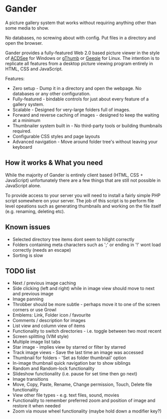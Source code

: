 Gander
======
A picture gallery system that works without requiring anything other than some media to show.

No databases, no screwing about with config. Put files in a directory and open the browser.

Gander provides a fully-featured Web 2.0 based picture viewer in the style of [ACDSee](http://www.acdsee.com) for Windows or [gThumb](http://live.gnome.org/gthumb) or [Geeqie](http://geeqie.sourceforge.net) for Linux. The intention is to replicate all features from a desktop picture viewing program entirely in HTML, CSS and JavaScript.

Features:

* Zero setup - Dump it in a directory and open the webpage. No databases or any other configuration.
* Fully-featured - bindable controls for just about every feature of a gallery system.
* Scalable - Designed for very-large folders full of images.
* Forward and reverse caching of images - designed to keep the waiting at a minimum
* Thumbnailer system built in - No third-party tools or building thumbnails required.
* Configurable CSS styles and page layouts
* Advanced navigation - Move around folder tree's without leaving your keyboard


How it works & What you need
----------------------------
While the majority of Gander is entirely client based (HTML, CSS + JavaScript) unfortunately there are a few things that are still not possible in JavaScript alone.

To provide access to your server you will need to install a fairly simple PHP script somewhere on your server. The job of this script is to perform file level opeations such as generating thumbnails and working on the file itself (e.g. renaming, deleting etc).


Known issues
------------
* Selected directory tree items dont seem to hilight correctly
* Folders containing meta characters such as ';' or ending in '!' wont load correctly (needs an escape)
* Sorting is slow


TODO list
---------
* Next / previous image caching
* Side clicking (left and right) while in image view should move to next and previous image
* Image panning
* Throbber should be more subtle - perhaps move it to one of the screen corners or use Growl
* Emblems: Link, Folder icon / favourite
* Comments / description for images
* List view and column view of items
* Functionality to switch directories - i.e. toggle between two most recent
* Screen splitting (VIM style)
* Multiple image list tabs
* Star image - implies view by starred or filter by starred
* Track image views - Save the last time an image was accessed
* Thumbnail for folders - 'Set as folder thumbnail' option
* In-image thumbnail quick navigation bar to show siblings
* Random and Random-lock functionality
* Slideshow functionality (i.e. pause for set time then go next)
* Image transitions
* Move, Copy, Paste, Rename, Change permission, Touch, Delete file functionality
* View other file types - e.g. text files, sound, movies
* Functionality to remember preferred zoom and position of image and restore it when needed
* Zoom via mouse wheel functionality (maybe hold down a modifier key?)
